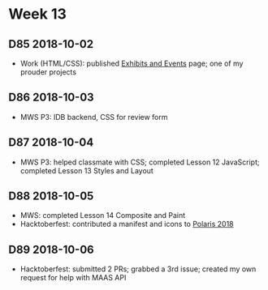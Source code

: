 # Week 13

## D85 2018-10-02

- Work (HTML/CSS): published [Exhibits and Events](https://museums.alaska.gov/asm/exhibits-events.html) page; one of my prouder projects

## D86 2018-10-03

- MWS P3: IDB backend, CSS for review form

## D87 2018-10-04

- MWS P3: helped classmate with CSS; completed Lesson 12 JavaScript; completed Lesson 13 Styles and Layout

## D88 2018-10-05

- MWS: completed Lesson 14 Composite and Paint
- Hacktoberfest: contributed a manifest and icons to [Polaris 2018](https://github.com/tanaypratap/polaris-2018)
 
## D89 2018-10-06

- Hacktoberfest: submitted 2 PRs; grabbed a 3rd issue; created my own request for help with MAAS API
